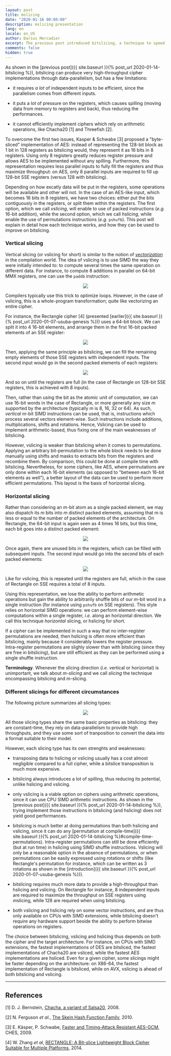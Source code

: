 ```yaml
---
layout: post
title: mslicing
date: "2020-01-16 00:00:00"
description: mslicing presentation
lang: en
locale: en_US
author: Darius Mercadier
excerpt: The previous post introduced bitslicing, a technique to speed up cipher implementations by introducing huge amounts of data-parallelism. However, this technique cannot be applied on ciphers relying on arithmetic operations, puts a lot of pressure on registers, and requires a lot of independent inputs to be efficient. In order to overcome those issues, we propose a generalization of bitslicing called mslicing. Msliced codes use much fewer registers than bitsliced ones, and can fully exploit the capabilities of SIMD extensions.
comments: false
hidden: true
---
```



<!--
Introduction
 - limitations bitslicing
   + parallelism
   + register pressure
   + arithmetics
 - K&S byteslice AES
   + 16x8 instead of 1x128
   + less register pressure
   + less parallelism
 - 2 data layouts
   + vslicing, allows arithmetics
   + hslicing allows permutations
-->

As shown in the [previous post]({{ site.baseurl }}{% post_url
2020-01-14-bitslicing %}), bitslicing can produce very
high-throughput cipher implementations through data-parallelism, but
has a few limitations:

 - it requires _a lot_ of independent inputs to be efficient, since
   the parallelism comes from different inputs.
   
 - it puts a lot of pressure on the registers, which causes spilling
   (moving data from memory to registers and back), thus reducing the
   performances.

 - it cannot efficiently implement ciphers which rely on arithmetic
   operations, like Chacha20 [1] and Threefish [2].


To overcome the first two issues, Kasper & Schwabe [3] proposed a
"byte-sliced" implementation of AES: instead of representing the
128-bit block as 1 bit in 128 registers as bitslicing would, they
represent it as 16 bits in 8 registers. Using only 8 registers greatly
reduces register pressure and allows AES to be implemented without any
spilling. Furthermore, this representation requires less parallel
inputs to fully fill the registers and thus maximize throughput: on
AES, only 8 parallel inputs are required to fill up 128-bit SSE
registers (versus 128 with bitslicing). 


Depending on how excatly data will be put in the registers, some
operations will be available and other will not. In the case of an
AES-like input, which becomes 16 bits in 8 registers, we have two
choices: either put the bits contiguously in the registers, or split
them within the registers. The first option, which we call _vslicing_,
will enable to use of packed instructions (_e.g._ 16-bit addition),
while the second option, which we call _hslicing_, while enable the
use of permutations instructions (_e.g._ `pshufb`). This post will
explain in detail how each technique works, and how they can be used
to improve on bitslicing.


<!--
Vertical slicing
 - =~ vectorization?
 - bits are packed together
   * example: Rectangle (re-use slide from PLDI)
 - can use arithmetic operations
 - best implems of Serpent and Chacha use Vslicing
-->
### Vertical slicing


Vertical slicing (or vslicing for short) is similar to the notion of
[_vectorization_](https://en.wikipedia.org/wiki/Automatic_vectorization)
in the compilation world. The idea of vslicing is to use SIMD the way
they were initially intended to: to compute several times the same
operation on different data. For instance, to compute 8 additions in
parallel on 64-bit MMX registers, one can use the `paddb` instruction:

<p align="center">
<img src="{{ site.baseurl }}/assets/images/blog/paddb-small.png">
</p>

Compilers typically use this trick to optimize loops. However, in the
case of vslicing, this is a whole-program transformation; quite like
vectorizing an entire cipher.

For instance, the Rectangle cipher [4] (presented [earlier]({{
site.baseurl }}{% post_url 2020-01-07-usuba-genesis %})) uses a 64-bit
block. We can split it into 4 16-bit elements, and arrange them in the
first 16-bit packed elements of an SSE register:

<p align="center">
<img src="{{ site.baseurl }}/assets/images/blog/vslicing_oneway_small.png">
</p>

Then, applying the same principle as bitslicing, we can fill the
remaining empty elements of those SSE registers with independent
inputs. The second input would go in the second packed elements of
each registers:

<p align="center">
<img src="{{ site.baseurl }}/assets/images/blog/vslicing_twoway_small.png">
</p>

And so on until the registers are full (in the case of Rectangle on
128-bit SSE registers, this is achieved with 8 inputs).

Then, rather than using the bit as the atomic unit of computation, we
can use 16-bit words in the case of Rectangle, or more generally any
size _m_ supported by the architecture (typically _m_ is 8, 16, 32 or
64). As such, _vertical_ _m_-bit SIMD instructions can be used, that
is, instructions which process several vectors element-wise. Such
instructions include additions, multiplications, shifts and
rotations. Hence, Vslicing can be used to implement arithmetic-based,
thus fixing one of the main weaknesses of bitslicing.

However, vslicing is weaker than bitslicing when it comes to
permutations. Applying an arbitrary bit-permutation to the whole block
needs to be done manually using shifts and masks to extracts bits from
the registers and recombine them. By comparison, this could be done at
compile time with bitslicing. Nevertheless, for some ciphers, like
AES, where permutations are only done within each 16-bit elements (as
opposed to "between each 16-bit elements as well"), a better layout of
the data can be used to perform more efficient permutations. This
layout is the basis of horizontal slicing.


<!--
Horizontal slicing
 - cf example from previous paragraph
 - bits are splitted within the registers
 - still cannot use arithmetic
 - can use permutations
   + example? (eg, vpshufb on AES's shiftrows?)
 - best implementations of AES use hslicing
-->
### Horizontal slicing

Rather than considering an _m_-bit atom as a single packed element, we
may also dispatch its _m_ bits into _m_ distinct packed elements,
assuming that m is less or equal to the number of packed elements of
the architecture. On Rectangle, the 64-bit input is again seen as 4
times 16 bits, but this time, each bit goes into a distinct packed
element:

<p align="center">
<img src="{{ site.baseurl }}/assets/images/blog/hslicing_oneway_small.png">
</p>

Once again, there are unused bits in the registers, which can be
filled with subsequent inputs. The second input would go into the
second bits of each packed elements:

<p align="center">
<img src="{{ site.baseurl }}/assets/images/blog/hslicing_twoway_small.png">
</p>

Like for vslicing, this is repeated until the registers are full,
which in the case of Rectangle on SSE requires a total of 8 inputs.


Using this representation, we lose the ability to perform arithmetic
operations but gain the ability to arbitrarily shuffle bits of our
_m_-bit word in a single instruction (for instance using `pshufb` on
SSE registers). This style relies on horizontal SIMD operations: we
can perform element-wise computations within a single register, _i.e._
along an horizontal direction. We call this technique _horizontal_
slicing, or hslicing for short. 

If a cipher can be implemented in such a way that no inter-register
permutations are needed, then hslicing is often more efficient than
bitslicing, mainly because it considerably lowers the register
pressure. Intra-register permutations are slighly slower than with
bitslicing (since they are free in bitslicing), but are still
efficient as they can be performed using a single shuffle instruction.


**Terminology**. Whenever the slicing direction (_i.e._ vertical or
horizontal) is unimportant, we talk about _m-slicing_ and we call
_slicing_ the technique encompassing bitslicing and _m_-slicing.


<!--
Slicings comparison
 - same basis: constant-time, data-parallelism, transpostion
 - strengths/weaknesses:
   + transposition
     * vslicing cheap
     * hslicing somewhat cheap
     * bitslicing expensive
   + register pressure
   + arithmetics
   + permutations
     * bitslicing: compile-time
     * hslicing: pshufb
   + parallelism required
     * bitslicing needs _a lot_ of data
   + CPU SIMD instructions
     * mslicing only with SIMD instructions
 - best slicing examples:
   + bitslice: DES
   + vslice: Chacha20, Rectangle
   + hslice: AES
   + Rectangle depends on architecture:
     * SIMD: vslice
     * no-SIMD: bitslice
     * no transpo: vslice/hslice
-->

### Different slicings for different circumstances

The following picture summarizes all slicing types:


<p align="center">
<img src="{{ site.baseurl }}/assets/images/blog/slicings_small.png">
</p>

All those slicing types share the same basic properties as bitslicing:
they are constant-time, they rely on data-parallelism to provide high
throughputs, and they use some sort of tranposition to convert the
data into a format suitable to their model.

However, each slicing type has its own strenghts and weaknesses:

 - transposing data to hslicing or vslicing usually has a cost almost
   negligible compared to a full cipher, while a bitslice
   transposition is much more expensive.
   
 - bitslicing always introduces a lot of spilling, thus reducing its
   potential, unlike hslicing and vslicing.
   
 - only vslicing is a viable option on ciphers using arithmetic
   operations, since it can use CPU SIMD arithmetic instructions. As
   shown in the [previous post]({{ site.baseurl }}{% post_url
   2020-01-14-bitslicing %}), trying implement those instructions in
   bitslicing (and hslicing) does not yield good performances.
   
 - bitslicing is much better at doing permutations than both hslicing
   and vslicing, since it can do any [permutation at compile-time]({{
   site.baseurl }}{% post_url 2020-01-14-bitslicing
   %}#compile-time-permutations). Intra-register permutations can
   still be done efficiently (but at run time) in hslicing using SIMD
   shuffle instructions. Vslicing will only be a reasonable option in
   the absence of permutations, or when permutations can be easily
   expressed using rotations or shifts (like Rectangle's permutation
   for instance, which can be written as 3 rotations as shown in the
   [introduction]({{ site.baseurl }}{% post_url
   2020-01-07-usuba-genesis %})).
   
 - bitslicing requires much more data to provide a high-throughput
   than hslicing and vslicing. On Rectangle for instance, 8
   independent inputs are required to maximize the throughput on SSE
   registers using <i>m</i>slicing, while 128 are required when using
   bitslicing.

 - both vslicing and hslicing rely on some vector instructions, and
   are thus only available on CPUs with SIMD extensions, while
   bitslicing doesn't require any hardware support beside the ability
   to perform bitwise operations on registers.


The choice between bitslicing, vslicing and hslicing thus depends on
both the cipher and the target architecture. For instance, on CPUs
with SIMD extensions, the fastest implementations of DES are
bitsliced, the fastest implementations of Chacha20 are vsliced, while
the fastest AES implementations are hsliced. Even for a given cipher,
some slicings might be faster depending on the architecture: on
X86-64, the fastest implementation of Rectangle is bitsliced, while on
AVX, vslicing is ahead of both bitslicing and vslicing.



---

## References

[1] D. J. Bernstein, [Chacha, a variant of Salsa20](https://cr.yp.to/chacha/chacha-20080128.pdf), 2008.

[2] N. Ferguson _et al._, [The Skein Hash Function Family](https://www.schneier.com/academic/paperfiles/skein1.3.pdf), 2010.

[3] E. Käsper, P. Schwabe, [Faster and Timing-Attack Resistant AES-GCM](https://www.esat.kuleuven.be/cosic/publications/article-1261.pdf), CHES, 2009.

[4] W. Zhang _et al_, [RECTANGLE: A Bit-slice Lightweight Block Cipher Suitable for Multiple Platforms](https://eprint.iacr.org/2014/084.pdf), 2014.
